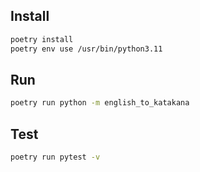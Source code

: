 ## Install
```bash
poetry install
poetry env use /usr/bin/python3.11
```

## Run
```bash
poetry run python -m english_to_katakana
```

## Test

```bash
poetry run pytest -v
```
